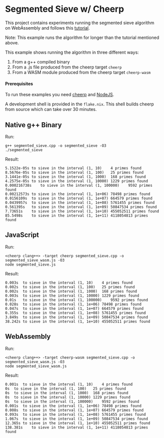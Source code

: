 # Segmented Sieve w/ Cheerp
This project contains experiments running the segmented sieve algorithm on WebAssembly and follows this [tutorial](https://cheerp.io/docs/tutorials/hello-wasm).

Note: This example runs the algorithm for longer than the tutorial mentioned above.

This example shows running the algorithm in three different ways:
1. From a g++ compiled binary
1. From a .js file produced from the cheerp target `cheerp`
1. From a WASM module produced from the cheerp target `cheerp-wasm`

#### Prerequisites
To run these examples you need [cheerp](https://cheerp.io/docs/getting-started/installation) and [NodeJS](https://nodejs.org/en/download/package-manager/current). 

A development shell is provided in the `flake.nix`. This shell builds cheerp from source which can take over 30 minutes.

## Native g++ Binary
Run:
```
g++ segmented_sieve.cpp -o segmented_sieve -O3
./segmented_sieve
```
Result:
```
5.1522e-05s	to sieve in the interval (1, 10)	4 primes found
8.5676e-05s	to sieve in the interval (1, 100)	25 primes found
3.1441e-05s	to sieve in the interval (1, 1000)	168 primes found
4.2575e-05s	to sieve in the interval (1, 10000)	1229 primes found
0.000216738s	to sieve in the interval (1, 100000)	9592 primes found
0.00212573s	to sieve in the interval (1, 1e+06)	78498 primes found
0.0156109s	to sieve in the interval (1, 1e+07)	664579 primes found
0.0439957s	to sieve in the interval (1, 1e+08)	5761455 primes found
0.561395s	to sieve in the interval (1, 1e+09)	50847534 primes found
7.73651s	to sieve in the interval (1, 1e+10)	455052511 primes found
85.5498s	to sieve in the interval (1, 1e+11)	4118054813 primes found
```
## JavaScript
Run:
```
<cheerp clang++> -target cheerp segmented_sieve.cpp -o segmented_sieve_wasm.js -O3
node segmented_sieve.js
```
Result:
```
0.003s	to sieve in the interval (1, 10)	4 primes found
0.002s	to sieve in the interval (1, 100)	25 primes found
0.002s	to sieve in the interval (1, 1000)	168 primes found
0.003s	to sieve in the interval (1, 10000)	1229 primes found
0.01s	to sieve in the interval (1, 100000)	9592 primes found
0.028s	to sieve in the interval (1, 1e+06)	78498 primes found
0.047s	to sieve in the interval (1, 1e+07)	664579 primes found
0.355s	to sieve in the interval (1, 1e+08)	5761455 primes found
3.849s	to sieve in the interval (1, 1e+09)	50847534 primes found
38.242s	to sieve in the interval (1, 1e+10)	455052511 primes found
```
## WebAssembly
Run:
```
<cheerp clang++> -target cheerp-wasm segmented_sieve.cpp -o segmented_sieve_wasm.js -O3
node segmented_sieve_wasm.js
```
Result:
```
0.001s	to sieve in the interval (1, 10)	4 primes found
0s	to sieve in the interval (1, 100)	25 primes found
0s	to sieve in the interval (1, 1000)	168 primes found
0s	to sieve in the interval (1, 10000)	1229 primes found
0s	to sieve in the interval (1, 100000)	9592 primes found
0.001s	to sieve in the interval (1, 1e+06)	78498 primes found
0.008s	to sieve in the interval (1, 1e+07)	664579 primes found
0.093s	to sieve in the interval (1, 1e+08)	5761455 primes found
1.067s	to sieve in the interval (1, 1e+09)	50847534 primes found
12.365s	to sieve in the interval (1, 1e+10)	455052511 primes found
138.381s	to sieve in the interval (1, 1e+11)	4118054813 primes found
```
